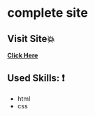 # complete site
## Visit Site:boom:
**[Click Here](http://Amal-Mousa.github.io/complete-site)**
## Used Skills: :exclamation:
* html
* css
